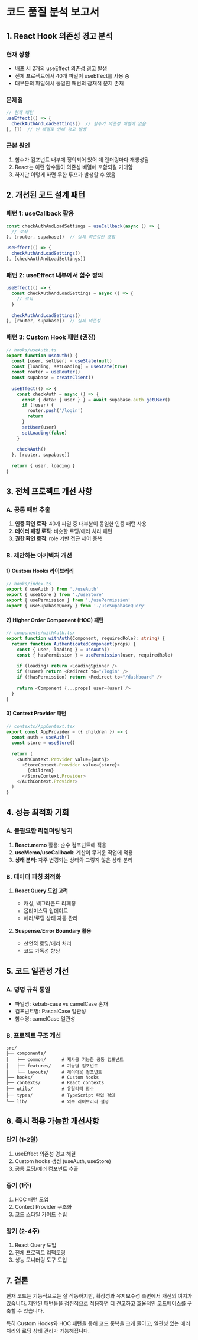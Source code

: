 # 코드 품질 분석 보고서

## 1. React Hook 의존성 경고 분석

### 현재 상황
- 배포 시 2개의 useEffect 의존성 경고 발생
- 전체 프로젝트에서 40개 파일이 useEffect를 사용 중
- 대부분의 파일에서 동일한 패턴의 잠재적 문제 존재

### 문제점
```typescript
// 현재 패턴
useEffect(() => {
  checkAuthAndLoadSettings()  // 함수가 의존성 배열에 없음
}, [])  // 빈 배열로 인해 경고 발생
```

### 근본 원인
1. 함수가 컴포넌트 내부에 정의되어 있어 매 렌더링마다 재생성됨
2. React는 이런 함수들이 의존성 배열에 포함되길 기대함
3. 하지만 이렇게 하면 무한 루프가 발생할 수 있음

## 2. 개선된 코드 설계 패턴

### 패턴 1: useCallback 활용
```typescript
const checkAuthAndLoadSettings = useCallback(async () => {
  // 로직
}, [router, supabase])  // 실제 의존성만 포함

useEffect(() => {
  checkAuthAndLoadSettings()
}, [checkAuthAndLoadSettings])
```

### 패턴 2: useEffect 내부에서 함수 정의
```typescript
useEffect(() => {
  const checkAuthAndLoadSettings = async () => {
    // 로직
  }
  
  checkAuthAndLoadSettings()
}, [router, supabase])  // 실제 의존성
```

### 패턴 3: Custom Hook 패턴 (권장)
```typescript
// hooks/useAuth.ts
export function useAuth() {
  const [user, setUser] = useState(null)
  const [loading, setLoading] = useState(true)
  const router = useRouter()
  const supabase = createClient()
  
  useEffect(() => {
    const checkAuth = async () => {
      const { data: { user } } = await supabase.auth.getUser()
      if (!user) {
        router.push('/login')
        return
      }
      setUser(user)
      setLoading(false)
    }
    
    checkAuth()
  }, [router, supabase])
  
  return { user, loading }
}
```

## 3. 전체 프로젝트 개선 사항

### A. 공통 패턴 추출
1. **인증 확인 로직**: 40개 파일 중 대부분이 동일한 인증 패턴 사용
2. **데이터 페칭 로직**: 비슷한 로딩/에러 처리 패턴
3. **권한 확인 로직**: role 기반 접근 제어 중복

### B. 제안하는 아키텍처 개선

#### 1) Custom Hooks 라이브러리
```typescript
// hooks/index.ts
export { useAuth } from './useAuth'
export { useStore } from './useStore'
export { usePermission } from './usePermission'
export { useSupabaseQuery } from './useSupabaseQuery'
```

#### 2) Higher Order Component (HOC) 패턴
```typescript
// components/withAuth.tsx
export function withAuth(Component, requiredRole?: string) {
  return function AuthenticatedComponent(props) {
    const { user, loading } = useAuth()
    const { hasPermission } = usePermission(user, requiredRole)
    
    if (loading) return <LoadingSpinner />
    if (!user) return <Redirect to="/login" />
    if (!hasPermission) return <Redirect to="/dashboard" />
    
    return <Component {...props} user={user} />
  }
}
```

#### 3) Context Provider 패턴
```typescript
// contexts/AppContext.tsx
export const AppProvider = ({ children }) => {
  const auth = useAuth()
  const store = useStore()
  
  return (
    <AuthContext.Provider value={auth}>
      <StoreContext.Provider value={store}>
        {children}
      </StoreContext.Provider>
    </AuthContext.Provider>
  )
}
```

## 4. 성능 최적화 기회

### A. 불필요한 리렌더링 방지
1. **React.memo** 활용: 순수 컴포넌트에 적용
2. **useMemo/useCallback**: 계산이 무거운 작업에 적용
3. **상태 분리**: 자주 변경되는 상태와 그렇지 않은 상태 분리

### B. 데이터 페칭 최적화
1. **React Query 도입 고려**
   - 캐싱, 백그라운드 리페칭
   - 옵티미스틱 업데이트
   - 에러/로딩 상태 자동 관리

2. **Suspense/Error Boundary 활용**
   - 선언적 로딩/에러 처리
   - 코드 가독성 향상

## 5. 코드 일관성 개선

### A. 명명 규칙 통일
- 파일명: kebab-case vs camelCase 혼재
- 컴포넌트명: PascalCase 일관성
- 함수명: camelCase 일관성

### B. 프로젝트 구조 개선
```
src/
├── components/
│   ├── common/      # 재사용 가능한 공통 컴포넌트
│   ├── features/    # 기능별 컴포넌트
│   └── layouts/     # 레이아웃 컴포넌트
├── hooks/           # Custom hooks
├── contexts/        # React contexts
├── utils/           # 유틸리티 함수
├── types/           # TypeScript 타입 정의
└── lib/             # 외부 라이브러리 설정
```

## 6. 즉시 적용 가능한 개선사항

### 단기 (1-2일)
1. useEffect 의존성 경고 해결
2. Custom hooks 생성 (useAuth, useStore)
3. 공통 로딩/에러 컴포넌트 추출

### 중기 (1주)
1. HOC 패턴 도입
2. Context Provider 구조화
3. 코드 스타일 가이드 수립

### 장기 (2-4주)
1. React Query 도입
2. 전체 프로젝트 리팩토링
3. 성능 모니터링 도구 도입

## 7. 결론

현재 코드는 기능적으로는 잘 작동하지만, 확장성과 유지보수성 측면에서 개선의 여지가 있습니다. 
제안된 패턴들을 점진적으로 적용하면 더 견고하고 효율적인 코드베이스를 구축할 수 있습니다.

특히 Custom Hooks와 HOC 패턴을 통해 코드 중복을 크게 줄이고, 
일관성 있는 에러 처리와 로딩 상태 관리가 가능해집니다.